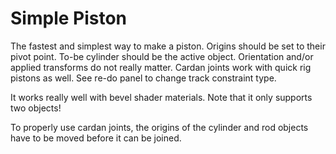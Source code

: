 # Simple Piston

The fastest and simplest way to make a piston. Origins should be set to their pivot point. To-be cylinder should be the active object. Orientation and/or applied transforms do not really matter. Cardan joints work with quick rig pistons as well. See re-do panel to change track constraint type.

It works really well with bevel shader materials. Note that it only supports two objects!  

To properly use cardan joints, the origins of the cylinder and rod objects have to be moved before it can be joined.

